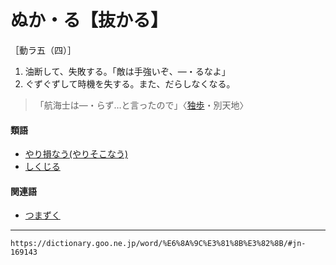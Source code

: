 # ぬか・る【抜かる】

［動ラ五（四）］
1. 油断して、失敗する。「敵は手強いぞ、―・るなよ」
2. ぐずぐずして時機を失する。また、だらしなくなる。
>「航海士は―・らず…と言ったので」〈[独歩](https://dictionary.goo.ne.jp/word/person/%E5%9B%BD%E6%9C%A8%E7%94%B0%E7%8B%AC%E6%AD%A9/#jn-62472)・別天地〉
        

#### 類語

-   [やり損なう(やりそこなう)](https://dictionary.goo.ne.jp/word/%E9%81%A3%E3%82%8A%E6%90%8D%E3%81%AA%E3%81%86/#jn-223384)
-   [しくじる](https://dictionary.goo.ne.jp/word/%E3%81%97%E3%81%8F%E3%81%98%E3%82%8B/#jn-95339)

#### 関連語

-   [つまずく](https://dictionary.goo.ne.jp/word/%E8%BA%93%E3%81%8F/#jn-148153)

---
`https://dictionary.goo.ne.jp/word/%E6%8A%9C%E3%81%8B%E3%82%8B/#jn-169143`